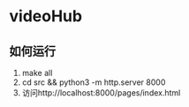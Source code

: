 # videoHub

## 如何运行

1. make all
2. cd src && python3 -m http.server 8000
3. 访问http://localhost:8000/pages/index.html